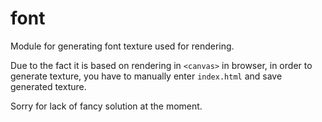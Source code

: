 # font

Module for generating font texture used for rendering.

Due to the fact it is based on rendering in `<canvas>` in browser, in order to generate texture, you have to manually enter `index.html` and save generated texture.

Sorry for lack of fancy solution at the moment.
